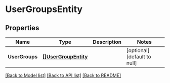 # UserGroupsEntity

## Properties
Name | Type | Description | Notes
------------ | ------------- | ------------- | -------------
**UserGroups** | [**[]UserGroupEntity**](UserGroupEntity.md) |  | [optional] [default to null]

[[Back to Model list]](../README.md#documentation-for-models) [[Back to API list]](../README.md#documentation-for-api-endpoints) [[Back to README]](../README.md)

